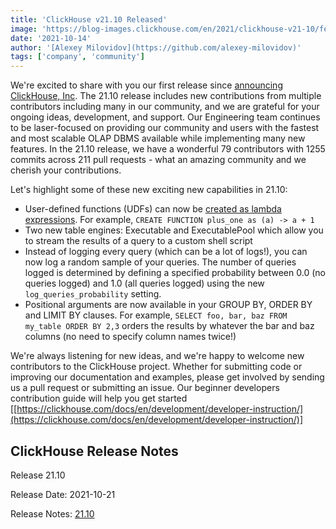 ```yaml
---
title: 'ClickHouse v21.10 Released'
image: 'https://blog-images.clickhouse.com/en/2021/clickhouse-v21-10/featured.jpg'
date: '2021-10-14'
author: '[Alexey Milovidov](https://github.com/alexey-milovidov)'
tags: ['company', 'community']
---
```


We're excited to share with you our first release since [announcing ClickHouse, Inc](https://clickhouse.com/blog/en/2021/clickhouse-inc/). The 21.10 release includes new contributions from multiple contributors including many in our community, and we are grateful for your ongoing ideas, development, and support. Our Engineering team continues to be laser-focused on providing our community and users with the fastest and most scalable OLAP DBMS available while implementing many new features. In the 21.10 release, we have a wonderful 79 contributors with 1255 commits across 211 pull requests - what an amazing community and we cherish your contributions.

Let's highlight some of these new exciting new capabilities in 21.10:

* User-defined functions (UDFs) can now be [created as lambda expressions](https://clickhouse.com/docs/en/sql-reference/functions/#higher-order-functions). For example, `CREATE FUNCTION plus_one as (a) -> a + 1`
* Two new table engines: Executable and ExecutablePool which allow you to stream the results of a query to a custom shell script
* Instead of logging every query (which can be a lot of logs!), you can now log a random sample of your queries. The number of queries logged is determined by defining a specified probability between 0.0 (no queries logged) and 1.0 (all queries logged) using the new `log_queries_probability` setting.
* Positional arguments are now available in your GROUP BY, ORDER BY and LIMIT BY clauses. For example, `SELECT foo, bar, baz FROM my_table ORDER BY 2,3` orders the results by whatever the bar and baz columns (no need to specify column names twice!)

We're always listening for new ideas, and we're happy to welcome new contributors to the ClickHouse project. Whether for submitting code or improving our documentation and examples, please get involved by sending us a pull request or submitting an issue. Our beginner developers contribution guide will help you get started [[https://clickhouse.com/docs/en/development/developer-instruction/](https://clickhouse.com/docs/en/development/developer-instruction/)] 


## ClickHouse Release Notes 

Release 21.10

Release Date: 2021-10-21

Release Notes: [21.10](https://github.com/ClickHouse/ClickHouse/blob/master/CHANGELOG.md)
